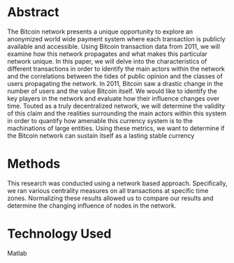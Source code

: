 # Abstract
The  Bitcoin  network  presents  a  unique  opportunity  to  explore  an  anonymized  world wide  payment system  where  each  transaction  is  publicly  available  and  accessible.   Using  Bitcoin  transaction  data from  2011,  we  will  examine  how  this  network  propagates  and  what  makes  this  particular  network unique.  In this paper, we will delve into the characteristics of different transactions in order to identify the main actors within the network and the correlations between the tides of public opinion and the classes of users propagating the network.  In 2011, Bitcoin saw a drastic change in the number of users and the value Bitcoin itself.  We would like to identify the key players in the network and evaluate how  their  influence  changes  over  time.   Touted  as  a  truly  decentralized  network,  we  will  determine the  validity  of  this  claim  and  the  realities  surrounding  the  main  actors  within  this  system  in  order to quantify how amenable this currency system is to the machinations of large entities.  Using these metrics, we want to determine if the Bitcoin network can sustain itself as a lasting stable currency

# Methods
This research was conducted using a network based approach. Specifically, we ran various centrality measures on all transactions at specific time zones. Normalizing these results allowed us to compare our results and determine the changing influence of nodes in the network.

# Technology Used
Matlab
